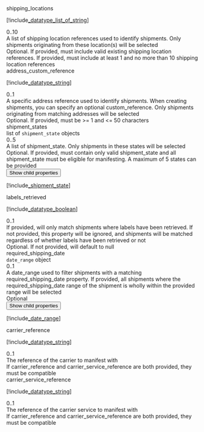 <div class="property">
    <div class="name">shipping_locations</div>
    <div class="type">

[!include[_datatype_list_of_string](_datatype_list_of_string.md)]
</div>
    <div class="occurs">0..10</div>
    <div class="description">A list of shipping location references used to identify shipments. Only shipments originating from these location(s) will be selected</div>
    <div class="validation">Optional. If provided, must include valid existing shipping location references. If provided, must include at least 1 and no more than 10 shipping location references</div>
</div>
<div class="property">
    <div class="name">address_custom_reference</div>
    <div class="type">

[!include[_datatype_string](_datatype_string.md)]
</div>
    <div class="occurs">0..1</div>
    <div class="description">A specific address reference used to identify shipments. When creating shipments, you can specify an optional custom_reference. Only shipments originating from matching addresses will be selected</div>
    <div class="validation">Optional. If provided, must be >= 1 and <= 50 characters</div>
</div>
<div class="property">
    <div class="name">shipment_states</div>
    <div class="type">list of <code>shipment_state</code> objects</div>
    <div class="occurs">0..5</div>
    <div class="description">A list of shipment_state. Only shipments in these states will be selected</div>
    <div class="validation">Optional. If provided, must contain only valid shipment_state and all shipment_state must be eligible for manifesting. A maximum of 5 states can be provided</div>
    <div class="dropdown"> 
        <button onclick="dropFunction(this)">Show child properties</button>
        <div class="dropdown-content">

[!include[_shipment_state](_shipment_state.md)]
</div>
    </div>    
</div>
<div class="property">
    <div class="name">labels_retrieved</div>
    <div class="type">

[!include[_datatype_boolean](_datatype_boolean.md)]
</div>
    <div class="occurs">0..1</div>
    <div class="description">If provided, will only match shipments where labels have been retrieved. If not provided, this property will be ignored, and shipments will be matched regardless of whether labels have been retrieved or not</div>
    <div class="validation">Optional. If not provided, will default to null</div>
</div>
<div class="property">
    <div class="name">required_shipping_date</div>
    <div class="type"><code>date_range</code> object</div>
    <div class="occurs">0..1</div>
    <div class="description">A date_range used to filter shipments with a matching required_shipping_date property. If provided, all shipments where the required_shipping_date range of the shipment is wholly within the provided range will be selected</div>
    <div class="validation">Optional</div>
    <div class="dropdown"> 
        <button onclick="dropFunction(this)">Show child properties</button>
        <div class="dropdown-content">

[!include[_date_range](_date_range.md)]
</div>
    </div>    
</div>
<div class="property">
    <div class="name">carrier_reference</div>
    <div class="type">

[!include[_datatype_string](_datatype_string.md)]
</div>
    <div class="occurs">0..1</div>
    <div class="description">The reference of the carrier to manifest with</div>
    <div class="validation">If carrier_reference and carrier_service_reference are both provided, they must be compatible</div>
</div>
<div class="property">
    <div class="name">carrier_service_reference</div>
    <div class="type">

[!include[_datatype_string](_datatype_string.md)]
</div>
    <div class="occurs">0..1</div>
    <div class="description">The reference of the carrier service to manifest with</div>
    <div class="validation">If carrier_reference and carrier_service_reference are both provided, they must be compatible</div>
</div>